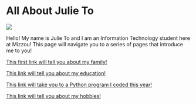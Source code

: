 # **All About Julie To**
![](https://github.com/julieto1/Midterm-Project-SP23/blob/73976171467dd197421a772636e0ef50f9b66d12/73E38F79-66B1-43DB-BA51-A17A1DE63060.jpg)

Hello! My name is Julie To and I am an Information Technology student here at Mizzou! This page will navigate you to a series of pages that introduce me to you!


[This first link will tell you about my family!](Family.md)

[This link will tell you about my education!](Education.md)

[This link will take you to a Python program I coded this year!](https://github.com/julieto1/Midterm-Project-SP23/blob/9785d109a07a2079e748711a9a061345c24fa863/volume_calculator.py)

[This link will tell you about my hobbies!](Hobbies.md)
